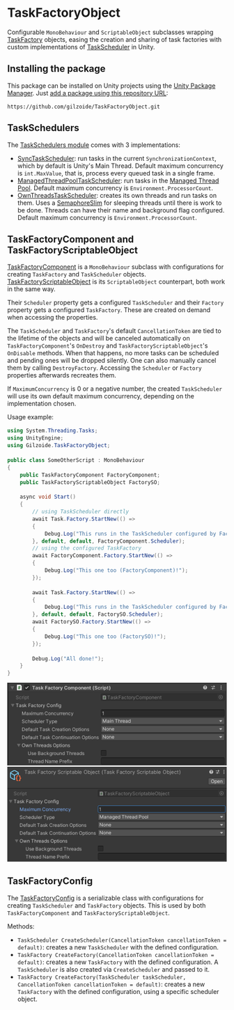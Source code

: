 # TaskFactoryObject
Configurable `MonoBehaviour` and `ScriptableObject` subclasses wrapping
[TaskFactory](https://docs.microsoft.com/en-us/dotnet/api/system.threading.tasks.taskfactory?view=netstandard-2.0)
objects, easing the creation and sharing of task factories with custom
implementations of [TaskScheduler](https://docs.microsoft.com/en-us/dotnet/api/system.threading.tasks.taskscheduler?view=netstandard-2.0)
in Unity.


## Installing the package
This package can be installed on Unity projects using the [Unity Package Manager](https://docs.unity3d.com/Manual/Packages.html).
Just [add a package using this repository URL](https://docs.unity3d.com/Manual/upm-ui-giturl.html):

```
https://github.com/gilzoide/TaskFactoryObject.git
```


## TaskSchedulers
The [TaskSchedulers module](Runtime/TaskSchedulers/) comes with 3
implementations:

- [SyncTaskScheduler](Runtime/TaskSchedulers/SyncTaskScheduler.cs): run tasks
  in the current `SynchronizationContext`, which by default is Unity's Main
  Thread. Default maximum concurrency is `int.MaxValue`, that is, process every
  queued task in a single frame.
- [ManagedThreadPoolTaskScheduler](Runtime/TaskSchedulers/ManagedThreadPoolTaskScheduler.cs):
  run tasks in the [Managed Thread Pool](https://docs.microsoft.com/en-us/dotnet/standard/threading/the-managed-thread-pool).
  Default maximum concurrency is `Environment.ProcessorCount`.
- [OwnThreadsTaskScheduler](Runtime/TaskSchedulers/OwnThreadsTaskScheduler.cs):
  creates its own threads and run tasks on them. Uses a
  [SemaphoreSlim](https://docs.microsoft.com/en-us/dotnet/api/system.threading.semaphoreslim?view=netstandard-2.0)
  for sleeping threads until there is work to be done. Threads can have their
  name and background flag configured. Default maximum concurrency is
  `Environment.ProcessorCount`.


## TaskFactoryComponent and TaskFactoryScriptableObject
[TaskFactoryComponent](Runtime/TaskFactoryComponent.cs) is a `MonoBehaviour`
subclass with configurations for creating `TaskFactory` and `TaskScheduler`
objects.
[TaskFactoryScriptableObject](Runtime/TaskFactoryScriptableObject.cs) is its
`ScriptableObject` counterpart, both work in the same way.

Their `Scheduler` property gets a configured `TaskScheduler` and their
`Factory` property gets a configured `TaskFactory`. These are created on demand
when accessing the properties.

The `TaskScheduler` and `TaskFactory`'s default `CancellationToken` are tied to
the lifetime of the objects and will be canceled automatically on
`TaskFactoryComponent`'s `OnDestroy` and `TaskFactoryScriptableObject`'s
`OnDisable` methods. When that happens, no more tasks can be scheduled and
pending ones will be dropped silently. One can also manually cancel them by
calling `DestroyFactory`. Accessing the `Scheduler` or `Factory` properties
afterwards recreates them.

If `MaximumConcurrency` is 0 or a negative number, the created `TaskScheduler`
will use its own default maximum concurrency, depending on the implementation
chosen.

Usage example:
```cs
using System.Threading.Tasks;
using UnityEngine;
using Gilzoide.TaskFactoryObject;

public class SomeOtherScript : MonoBehaviour
{
    public TaskFactoryComponent FactoryComponent;
    public TaskFactoryScriptableObject FactorySO;

    async void Start()
    {
        // using TaskScheduler directly
        await Task.Factory.StartNew(() =>
        {
            Debug.Log("This runs in the TaskScheduler configured by FactoryComponent!");
        }, default, default, FactoryComponent.Scheduler);
        // using the configured TaskFactory
        await FactoryComponent.Factory.StartNew(() =>
        {
            Debug.Log("This one too (FactoryComponent)!");
        });

        await Task.Factory.StartNew(() =>
        {
            Debug.Log("This runs in the TaskScheduler configured by FactorySO!");
        }, default, default, FactorySO.Scheduler);
        await FactorySO.Factory.StartNew(() =>
        {
            Debug.Log("This one too (FactorySO)!");
        });

        Debug.Log("All done!");
    }
}
```

![](Extras~/TaskFactoryComponent.png)
![](Extras~/TaskFactoryScriptableObject.png)


## TaskFactoryConfig
The [TaskFactoryConfig](Runtime/TaskFactoryConfig.cs) is a serializable class
with configurations for creating `TaskScheduler` and `TaskFactory` objects.
This is used by both `TaskFactoryComponent` and `TaskFactoryScriptableObject`.

Methods:
- `TaskScheduler CreateScheduler(CancellationToken cancellationToken = default)`:
  creates a new `TaskScheduler` with the defined configuration.
- `TaskFactory CreateFactory(CancellationToken cancellationToken = default)`:
  creates a new `TaskFactory` with the defined configuration. A `TaskScheduler`
  is also created via `CreateScheduler` and passed to it.
- `TaskFactory CreateFactory(TaskScheduler taskScheduler, CancellationToken cancellationToken = default)`:
  creates a new `TaskFactory` with the defined configuration, using a specific
  scheduler object.
